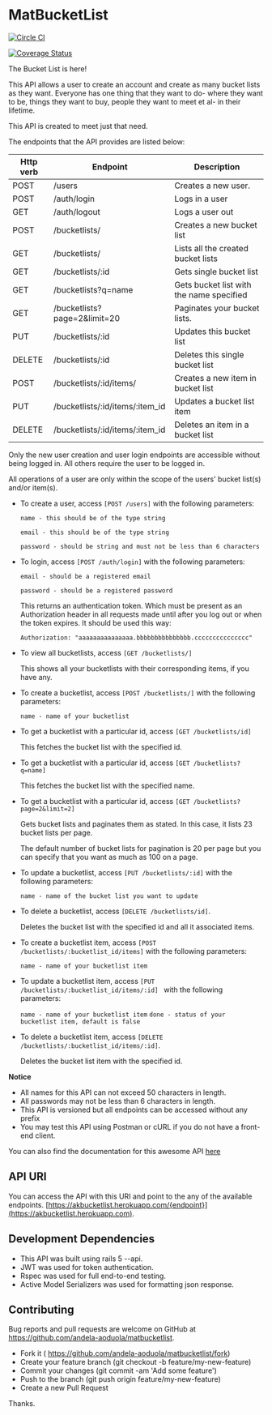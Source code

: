 # MatBucketList

[![Circle CI](https://circleci.com/gh/andela-aoduola/matbucketlist.svg?style=svg)](https://circleci.com/gh/andela-aoduola/matbucketlist)

[![Coverage Status](https://coveralls.io/repos/github/andela-aoduola/matbucketlist/badge.svg?branch=ft-api-documentation-111680762)](https://coveralls.io/github/andela-aoduola/matbucketlist?branch=ft-api-documentation-111680762)


The Bucket List is here!

This API allows a user to create an account and create as many bucket lists as they want. Everyone has one thing that they want to do-  where they want to be, things they want to buy, people they want to meet et al- in their lifetime.

This API is created to meet just that need.

The endpoints that the API provides are listed below:

| Http verb | Endpoint | Description
|--- | --- | ---
| POST | /users |  Creates a new user.
| POST | /auth/login | Logs in a user
| GET | /auth/logout | Logs a user out
| POST | /bucketlists/ | Creates a new bucket list
| GET  | /bucketlists/ | Lists all the created bucket lists
| GET | /bucketlists/:id | Gets single bucket list
| GET | /bucketlists?q=name | Gets bucket list with the name specified
| GET | /bucketlists?page=2&limit=20 | Paginates your bucket lists.
| PUT | /bucketlists/:id | Updates this bucket list
| DELETE | /bucketlists/:id | Deletes this single bucket list
| POST | /bucketlists/:id/items/ | Creates a new item in bucket list
| PUT | /bucketlists/:id/items/:item_id | Updates a bucket list item
| DELETE | /bucketlists/:id/items/:item_id | Deletes an item in a bucket list

Only the new user creation and user login endpoints are accessible without being logged in. All others require the user to be logged in.

All operations of a user are only within the scope of the users' bucket list(s) and/or item(s).

* To create a user, access `[POST /users]` with the following parameters:

  `name - this should be of the type string`

  `email - this should be of the type string`

  `password - should be string and must not be less than 6 characters`

* To login, access `[POST /auth/login]` with the following parameters:

  `email - should be a registered email`

  `password - should be a registered password`

  This returns an authentication token. Which must be present as an Authorization header in all requests made until after you log out or when the token expires. It should be used this way:

  `Authorization: "aaaaaaaaaaaaaaa.bbbbbbbbbbbbbbb.ccccccccccccccc"`


* To view all bucketlists, access `[GET /bucketlists/]`

  This shows all your bucketlists with their corresponding items, if you have any.

* To create a bucketlist, access `[POST /bucketlists/]` with the following parameters:

  `name - name of your bucketlist`

* To get a bucketlist with a particular id, access `[GET /bucketlists/id]`

  This fetches the bucket list with the specified id.

* To get a bucketlist with a particular id, access `[GET /bucketlists?q=name]`

  This fetches the bucket list with the specified name.

* To get a bucketlist with a particular id, access `[GET /bucketlists?page=2&limit=2]`

  Gets bucket lists and paginates them as stated. In this case, it lists 23 bucket lists per page.

  The default number of bucket lists for pagination is 20 per page but you can specify that you want as much as 100 on a page.

* To update a bucketlist, access `[PUT /bucketlists/:id]` with the following parameters:

  `name - name of the bucket list you want to update`

* To delete a bucketlist, access `[DELETE /bucketlists/id]`.

  Deletes the bucket list with the specified id and all it associated items.

* To create a bucketlist item, access `[POST /bucketlists/:bucketlist_id/items]` with the following parameters:

  `name - name of your bucketlist item`

* To update a bucketlist item, access `[PUT /bucketlists/:bucketlist_id/items/:id] ` with the following parameters:

  `name - name of your bucketlist item`
  `done - status of your bucketlist item, default is false`

* To delete a bucketlist item, access `[DELETE /bucketlists/:bucketlist_id/items/:id]`.

  Deletes the bucket list item with the specified id.

**Notice**
* All names for this API can not exceed 50 characters in length.
* All passwords may not be less than 6 characters in length.
* This API is versioned but all endpoints can be accessed without any prefix
* You may test this API using Postman or cURL if you do not have a front-end client.

You can also find the documentation for this awesome API [here](http://akbucketlist.herokuapp.com/)

## API URI
You can access the API with this URI and point to the any of the available endpoints. [https://akbucketlist.herokuapp.com/{endpoint}](https://akbucketlist.herokuapp.com).

## Development Dependencies
* This API was built using rails 5 --api.
* JWT was used for token authentication.
* Rspec was used for full end-to-end testing.
* Active Model Serializers was used for formatting json response.

## Contributing

Bug reports and pull requests are welcome on GitHub at https://github.com/andela-aoduola/matbucketlist.

* Fork it ( https://github.com/andela-aoduola/matbucketlist/fork)
* Create your feature branch (git checkout -b feature/my-new-feature)
* Commit your changes (git commit -am 'Add some feature')
* Push to the branch (git push origin feature/my-new-feature)
* Create a new Pull Request

Thanks.
